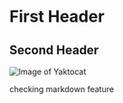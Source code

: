 # First Header
## Second Header

![Image of Yaktocat](https://octodex.github.com/images/yaktocat.png)

checking markdown feature
